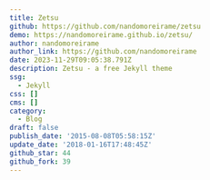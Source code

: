 ```yaml
---
title: Zetsu
github: https://github.com/nandomoreirame/zetsu
demo: https://nandomoreirame.github.io/zetsu/
author: nandomoreirame
author_link: https://github.com/nandomoreirame
date: 2023-11-29T09:05:38.791Z
description: Zetsu - a free Jekyll theme
ssg:
  - Jekyll
css: []
cms: []
category:
  - Blog
draft: false
publish_date: '2015-08-08T05:58:15Z'
update_date: '2018-01-16T17:48:45Z'
github_star: 44
github_fork: 39
---
```

